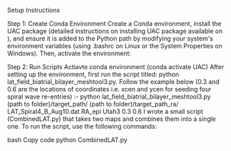 Setup Instructions

Step 1: Create Conda Environment
Create a Conda environment, install the UAC package (detailed instructions on installing UAC package available on ), and ensure it is added to the Python path by modifying your system's environment variables (using .bashrc on Linux or the System Properties on Windows). Then, activate the environment:

Step 2: Run Scripts
Actiavte conda environment (conda activate UAC)
After setting up the environment, first run the script titled: python lat_field_biatrial_bilayer_meshtool3.py. Follow the example below (0.3 and 0.6 are the locations of coordinates i.e. xcen and ycen for seeding four spiral wave re-entries) :-
python lat_field_biatrial_bilayer_meshtool3.py (path to folder)/target_path/ (path to folder)/target_path_ra/ LAT_Spiral4_B_Aug10.dat RA_epi Utah3 0.3 0.6
I wrote a small script (CombinedLAT.py) that takes two maps and combines them into a single one. To run the script, use the following commands:


bash
Copy code
python CombinedLAT.py
